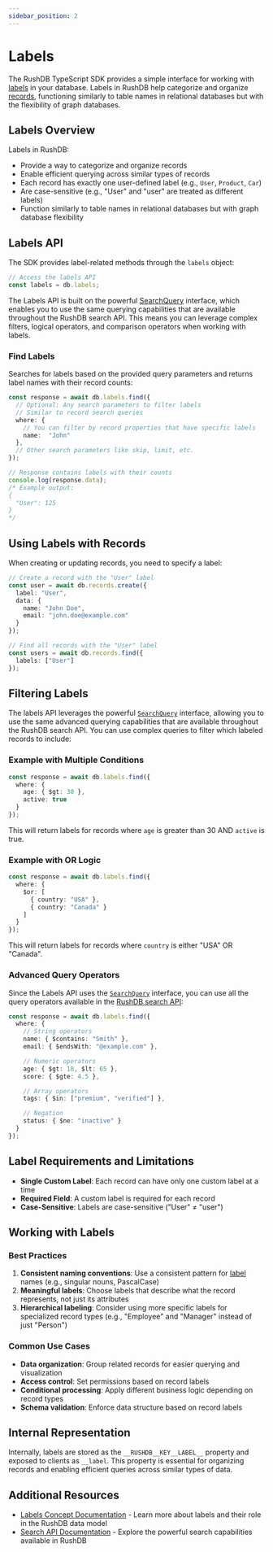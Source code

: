 ```yaml
---
sidebar_position: 2
---
```


# Labels

The RushDB TypeScript SDK provides a simple interface for working with [labels](../concepts/labels.md) in your database. Labels in RushDB help categorize and organize [records](../concepts/records.md), functioning similarly to table names in relational databases but with the flexibility of graph databases.

## Labels Overview

Labels in RushDB:
- Provide a way to categorize and organize records
- Enable efficient querying across similar types of records
- Each record has exactly one user-defined label (e.g., `User`, `Product`, `Car`)
- Are case-sensitive (e.g., "User" and "user" are treated as different labels)
- Function similarly to table names in relational databases but with graph database flexibility

## Labels API

The SDK provides label-related methods through the `labels` object:

```typescript
// Access the labels API
const labels = db.labels;
```

The Labels API is built on the powerful [SearchQuery](../concepts/search/introduction.md) interface, which enables you to use the same querying capabilities that are available throughout the RushDB search API. This means you can leverage complex filters, logical operators, and comparison operators when working with labels.

### Find Labels

Searches for labels based on the provided query parameters and returns label names with their record counts:

```typescript
const response = await db.labels.find({
  // Optional: Any search parameters to filter labels
  // Similar to record search queries
  where: {
    // You can filter by record properties that have specific labels
    name:  "John"
  },
  // Other search parameters like skip, limit, etc.
});

// Response contains labels with their counts
console.log(response.data);
/* Example output:
{
  "User": 125
}
*/
```

## Using Labels with Records

When creating or updating records, you need to specify a label:

```typescript
// Create a record with the "User" label
const user = await db.records.create({
  label: "User",
  data: {
    name: "John Doe",
    email: "john.doe@example.com"
  }
});

// Find all records with the "User" label
const users = await db.records.find({
  labels: ["User"]
});
```

## Filtering Labels

The labels API leverages the powerful [`SearchQuery`](../concepts/search/introduction.md) interface, allowing you to use the same advanced querying capabilities that are available throughout the RushDB search API. You can use complex queries to filter which labeled records to include:

### Example with Multiple Conditions

```typescript
const response = await db.labels.find({
  where: {
    age: { $gt: 30 },
    active: true
  }
});
```

This will return labels for records where `age` is greater than 30 AND `active` is true.

### Example with OR Logic

```typescript
const response = await db.labels.find({
  where: {
    $or: [
      { country: "USA" },
      { country: "Canada" }
    ]
  }
});
```

This will return labels for records where `country` is either "USA" OR "Canada".

### Advanced Query Operators

Since the Labels API uses the [`SearchQuery`](../concepts/search/introduction.md) interface, you can use all the query operators available in the [RushDB search API](../concepts/search/introduction.md):

```typescript
const response = await db.labels.find({
  where: {
    // String operators
    name: { $contains: "Smith" },
    email: { $endsWith: "@example.com" },

    // Numeric operators
    age: { $gt: 18, $lt: 65 },
    score: { $gte: 4.5 },

    // Array operators
    tags: { $in: ["premium", "verified"] },

    // Negation
    status: { $ne: "inactive" }
  }
});
```

## Label Requirements and Limitations

- **Single Custom Label**: Each record can have only one custom label at a time
- **Required Field**: A custom label is required for each record
- **Case-Sensitive**: Labels are case-sensitive ("User" ≠ "user")

## Working with Labels

### Best Practices

1. **Consistent naming conventions**: Use a consistent pattern for [label](../concepts/labels.md) names (e.g., singular nouns, PascalCase)
2. **Meaningful labels**: Choose labels that describe what the record represents, not just its attributes
3. **Hierarchical labeling**: Consider using more specific labels for specialized record types (e.g., "Employee" and "Manager" instead of just "Person")

### Common Use Cases

- **Data organization**: Group related records for easier querying and visualization
- **Access control**: Set permissions based on record labels
- **Conditional processing**: Apply different business logic depending on record types
- **Schema validation**: Enforce data structure based on record labels

## Internal Representation

Internally, labels are stored as the `__RUSHDB__KEY__LABEL__` property and exposed to clients as `__label`. This property is essential for organizing records and enabling efficient queries across similar types of data.

## Additional Resources

- [Labels Concept Documentation](../concepts/labels.md) - Learn more about labels and their role in the RushDB data model
- [Search API Documentation](../concepts/search/introduction.md) - Explore the powerful search capabilities available in RushDB

